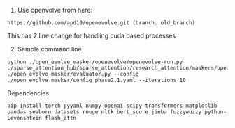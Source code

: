 1. Use openvolve from here:
```
https://github.com/apd10/openevolve.git (branch: old_branch)
```
This has 2 line change for handling cuda based processes

2. Sample command line
```
python ./open_evolve_masker/openevolve/openevolve-run.py  ./sparse_attention_hub/sparse_attention/research_attention/maskers/openevolve/openevolve_masker.py ./open_evolve_masker/evaluator.py --config ./open_evolve_masker/config_phase2.1.yaml --iterations 10

```

Dependencies:
```
pip install torch pyyaml numpy openai scipy transformers matplotlib pandas seaborn datasets rouge nltk bert_score jieba fuzzywuzzy python-Levenshtein flash_attn
```
